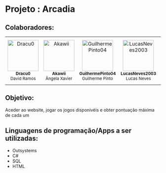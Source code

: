 # Projeto : Arcadia

## Colaboradores:

<table align="center">
    <tr>
        <td align="center">
            <a href="https://github.com/Dracu0">
                <img src="https://github.com/Dracu0.png" width="100" height="100" alt="Dracu0"><br />
            </a>
            <sub><b>Dracu0</b></sub>
            <br>
            <sub>David Ramos</sub>
        </td>
        <td align="center">
            <a href="https://github.com/Akawii">
                <img src="https://github.com/Akawii.png" width="100" height="100" alt="Akawii"><br />
            </a>
            <sub><b>Akawii</b></sub>
            <br>
            <sub>Ângela Xavier</sub>
        </td>
        <td align="center">
            <a href="https://github.com/GuilhermePinto04">
                <img src="https://github.com/GuilhermePinto04.png" width="100" height="100"
                    alt="GuilhermePinto04"><br />
            </a>
            <sub><b>GuilhermePinto04</b></sub>
            <br>
            <sub>Guilherme Pinto</sub>
        </td>
        <td align="center">
            <a href="https://github.com/LucasNeves2003">
                <img src="https://github.com/LucasNeves2003.png" width="100" height="100" alt="LucasNeves2003"><br />
            </a>
            <sub><b>LucasNeves2003</b></sub>
            <br>
            <sub>Lucas Neves</sub>
        </td>
        <td align="center">
            <a href="https://github.com/Zarkwol">
                <img src="https://github.com/Zarkwol.png" width="100" height="100" alt="Zarkwol"><br />
            </a>
            <sub><b>Zarkwol</b></sub>
            <br>
            <sub>Diogo Oliveira</sub>
        </td>
        <td align="center">
            <a href="https://github.com/rodriiabj">
                <img src="https://github.com/rodriiabj.png" width="100" height="100" alt="rodriiabj"><br />
            </a>
            <sub><b>rodriiabj</b></sub>
            <br>
            <sub>Rodrigo Jeremias</sub>
        </td>
        <td align="center">
            <a href="https://github.com/JoseCode45">
                <img src="https://github.com/JoseCode45.png" width="100" height="100" alt="JoseCode45"><br />
            </a>
            <sub><b>JoseCode45</b></sub>
            <br>
            <sub>José Pisco</sub>
        </td>
    </tr>
</table>

## Objetivo: 
Aceder ao website, jogar os jogos disponivéis e obter pontuação máxima de cada um 

## Linguagens de programação/Apps a ser utilizadas:
 - Outsystems
 - C#
 - SQL
 - HTML
